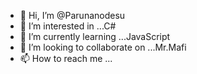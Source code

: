- 👋 Hi, I’m @Parunanodesu
- 👀 I’m interested in ...C#
- 🌱 I’m currently learning ...JavaScript
- 💞️ I’m looking to collaborate on ...Mr.Mafi
- 📫 How to reach me ...

<!---
Parunanodesu/Parunanodesu is a ✨ special ✨ repository because its `README.md` (this file) appears on your GitHub profile.
You can click the Preview link to take a look at your changes.
--->
